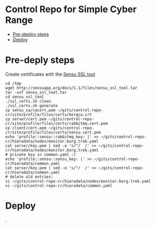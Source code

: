 Control Repo for Simple Cyber Range
===================================

  * [Pre-deploy steps](#pre-deploy-steps)
  * [Deploy](#deploy)

# Pre-deply steps

Create certificates with the [Sensu SSL tool](https://sensuapp.org/docs/latest/reference/ssl.html)
```
cd /tmp
wget http://sensuapp.org/docs/1.1/files/sensu_ssl_tool.tar
tar -xvf sensu_ssl_tool.tar
cd sensu_ssl_tool
./ssl_certs.sh clean
./ssl_certs.sh generate
cp sensu_ca/cacert.pem ~/gits/control-repo-cr/site/profile/files/certs/borgca.crt
cp server/cert.pem ~/gits/control-repo-cr/site/profile/files/certs/rabbitmq.cert.pem
cp client/cert.pem ~/gits/control-repo-cr/site/profile/files/certs/sensu.cert.pem
echo 'profile::sensu::rabbitmq_key: |' >> ~/gits/control-repo-cr/hieradata/nodes/monitor.borg.trek.yaml
cat server/key.pem | sed -e 's/^/  /' >> ~/gits/control-repo-cr/hieradata/nodes/monitor.borg.trek.yaml
# private key in common.yaml :)
echo 'profile::sensu::sensu_key: |' >> ~/gits/control-repo-cr/hieradata/common.yaml
cat server/key.pem | sed -e 's/^/  /' >> ~/gits/control-repo-cr/hieradata/common.yaml
# delete old entries:
vi ~/gits/control-repo-cr/hieradata/nodes/monitor.borg.trek.yaml
vi ~/gits/control-repo-cr/hieradata/common.yaml
```


# Deploy

.
